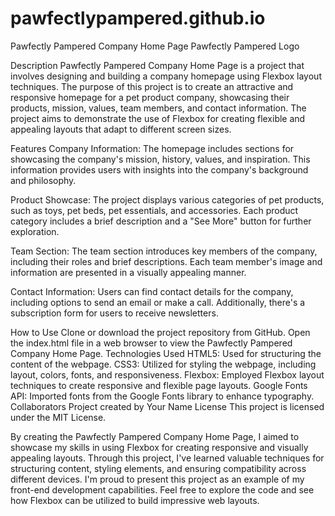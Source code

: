 # pawfectlypampered.github.io

Pawfectly Pampered Company Home Page
Pawfectly Pampered Logo

Description
Pawfectly Pampered Company Home Page is a project that involves designing and building a company homepage using Flexbox layout techniques. The purpose of this project is to create an attractive and responsive homepage for a pet product company, showcasing their products, mission, values, team members, and contact information. The project aims to demonstrate the use of Flexbox for creating flexible and appealing layouts that adapt to different screen sizes.

Features
Company Information: The homepage includes sections for showcasing the company's mission, history, values, and inspiration. This information provides users with insights into the company's background and philosophy.

Product Showcase: The project displays various categories of pet products, such as toys, pet beds, pet essentials, and accessories. Each product category includes a brief description and a "See More" button for further exploration.

Team Section: The team section introduces key members of the company, including their roles and brief descriptions. Each team member's image and information are presented in a visually appealing manner.

Contact Information: Users can find contact details for the company, including options to send an email or make a call. Additionally, there's a subscription form for users to receive newsletters.

How to Use
Clone or download the project repository from GitHub.
Open the index.html file in a web browser to view the Pawfectly Pampered Company Home Page.
Technologies Used
HTML5: Used for structuring the content of the webpage.
CSS3: Utilized for styling the webpage, including layout, colors, fonts, and responsiveness.
Flexbox: Employed Flexbox layout techniques to create responsive and flexible page layouts.
Google Fonts API: Imported fonts from the Google Fonts library to enhance typography.
Collaborators
Project created by Your Name
License
This project is licensed under the MIT License.

By creating the Pawfectly Pampered Company Home Page, I aimed to showcase my skills in using Flexbox for creating responsive and visually appealing layouts. Through this project, I've learned valuable techniques for structuring content, styling elements, and ensuring compatibility across different devices. I'm proud to present this project as an example of my front-end development capabilities. Feel free to explore the code and see how Flexbox can be utilized to build impressive web layouts.
